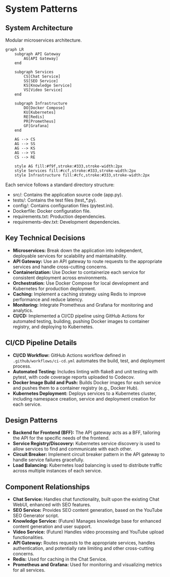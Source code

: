 # System Patterns

## System Architecture

Modular microservices architecture.

```mermaid
graph LR
    subgraph API Gateway
        AG[API Gateway]
    end

    subgraph Services
        CS[Chat Service]
        SS[SEO Service]
        KS[Knowledge Service]
        VS[Video Service]
    end

    subgraph Infrastructure
        DO[Docker Compose]
        KU[Kubernetes]
        RE[Redis]
        PR[Prometheus]
        GF[Grafana]
    end

    AG --> CS
    AG --> SS
    AG --> KS
    AG --> VS
    CS --> RE

    style AG fill:#f9f,stroke:#333,stroke-width:2px
    style Services fill:#ccf,stroke:#333,stroke-width:2px
    style Infrastructure fill:#cfc,stroke:#333,stroke-width:2px
```

Each service follows a standard directory structure:

- src/: Contains the application source code (app.py).
- tests/: Contains the test files (test_*.py).
- config/: Contains configuration files (pytest.ini).
- Dockerfile: Docker configuration file.
- requirements.txt: Production dependencies.
- requirements-dev.txt: Development dependencies.

## Key Technical Decisions

- **Microservices:** Break down the application into independent, deployable services for scalability and maintainability.
- **API Gateway:** Use an API gateway to route requests to the appropriate services and handle cross-cutting concerns.
- **Containerization:** Use Docker to containerize each service for consistent deployment across environments.
- **Orchestration:** Use Docker Compose for local development and Kubernetes for production deployment.
- **Caching:** Implement a caching strategy using Redis to improve performance and reduce latency.
- **Monitoring:** Integrate Prometheus and Grafana for monitoring and analytics.
- **CI/CD:** Implemented a CI/CD pipeline using GitHub Actions for automated testing, building, pushing Docker images to container registry, and deploying to Kubernetes.

## CI/CD Pipeline Details

- **CI/CD Workflow:** GitHub Actions workflow defined in `.github/workflows/ci-cd.yml` automates the build, test, and deployment process.
- **Automated Testing:** Includes linting with flake8 and unit testing with pytest, with code coverage reports uploaded to Codecov.
- **Docker Image Build and Push:** Builds Docker images for each service and pushes them to a container registry (e.g., Docker Hub).
- **Kubernetes Deployment:** Deploys services to a Kubernetes cluster, including namespace creation, service and deployment creation for each service.

## Design Patterns

- **Backend for Frontend (BFF):** The API gateway acts as a BFF, tailoring the API for the specific needs of the frontend.
- **Service Registry/Discovery:** Kubernetes service discovery is used to allow services to find and communicate with each other.
- **Circuit Breaker:** Implement circuit breaker pattern in the API gateway to handle service failures gracefully.
- **Load Balancing:** Kubernetes load balancing is used to distribute traffic across multiple instances of each service.

## Component Relationships

- **Chat Service:** Handles chat functionality, built upon the existing Chat WebUI, enhanced with SEO features.
- **SEO Service:** Provides SEO content generation, based on the YouTube SEO Generator script.
- **Knowledge Service:** (Future) Manages knowledge base for enhanced content generation and user support.
- **Video Service:** (Future) Handles video processing and YouTube upload functionalities.
- **API Gateway:** Routes requests to the appropriate services, handles authentication, and potentially rate limiting and other cross-cutting concerns.
- **Redis:** Used for caching in the Chat Service.
- **Prometheus and Grafana:** Used for monitoring and visualizing metrics for all services.

